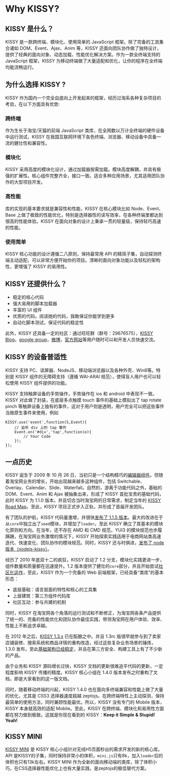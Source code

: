
# Why KISSY?

## KISSY 是什么？

KISSY 是一款跨终端、模块化、使用简单的 JavaScript 框架。除了完备的工具集合诸如 DOM、Event、Ajax、Anim 等，KISSY 还面向团队协作做了独特设计，提供了经典的面向对象、动态加载、性能优化解决方案。作为一款全终端支持的 JavaScript 框架，KISSY 为移动终端做了大量适配和优化，让你的程序在全终端均能流畅运行。

## 为什么选择 KISSY ?

KISSY 作为国内一个完全自底向上开发起来的框架，经历过淘系各种复杂项目的考验，在以下方面具有优势:

### 跨终端

作为生长于淘宝/天猫的前端 JavaScript 类库，在全网数以万计全终端的硬件设备中运行测试，KISSY 在我国互联网环境下各色终端、浏览器、移动设备中具备一流的健壮性和兼容性。

### 模块化

KISSY 采用高度的模块化设计，通过加载器按需加载。模块高度解耦，并具有极强的扩展性。核心组件完整齐全，接口一致。适合多种应用场景，尤其适用团队协作的大型项目开发。

### 高性能

库的实现的基本要求就是兼容性和性能，KISSY 在核心模块比如 Node、Event、Base 上做了极致的性能优化，特别是选择器性的读写效率，在各种终端里都达到很高的性能体验。KISSY 在面向对象的设计上秉承一贯的轻量级，保持轻巧高速的性能。

### 使用简单

KISSY 核心功能的设计遵循二八原则，保持最常用 API 的精简子集，自动探测终端主动适配，可以非常方便开始你的项目。清晰的面向对象功能以及轻松的架构性，更增强了 KISSY 的易用性。

## KISSY 还提供什么？

- 稳定的核心代码
- 强大易用的脚本加载器
- 丰富的 UI 组件
- 优质的代码，阅读她的代码，我敢保证你能学到更多
- 自动化脚本测试，保证代码的稳定性

此外，KISSY 还具备一定的社区：通过旺旺群（群号：29676575），[KISSY Blog](http://blog.kissyui.com)，[google group](http://groups.google.com/group/kissy-ui)，[微博](http://weibo.com/kissyteam)，[官方网站](http://docs.kissyui.com)等用户随时可以和开发人员快速交流。

## KISSY 的设备普适性

KISSY 支持 PC、读屏器、NodeJS、移动端浏览器以及各种外壳、Win8等。特别是 KISSY 组件的无障碍支持（遵循 WAI-ARAI 规范），使得盲人用户也可以轻松使用 KISSY 组件提供的功能。

KISSY 支持触屏设备的手势操作，手势操作在 ios 和 android 中表现不一致。KISSY 对此做了封装，在底层多点触摸 touch 事件的基础上模拟出了 tap rotate pinch 等触屏设备上独有的事件，这对于用户则是透明，用户完全可以把这些事件当做原生事件来使用，例如

	KISSY.use('event',function(S,Event){
		// 监听 div 上的 tap 事件
		Event.on('#div','tap',function(e){
			// Your Code
		});
	});

## 一点历史

KISSY 诞生于 2009 年 10 月 26 日，当初只是一个结构精巧的[编辑器组件](http://ued.taobao.com/blog/2009/10/kissy-editor/)。但随着淘宝网业务的增长，开始出现越来越多这种组件，包括 Switchable、Overlay、Calendar、Slide、Waterfall。自然的，游离于功能代码之外，基础的 DOM、Event、Anim 和 Ajax 被抽象出来，形成了 KISSY 首批宝贵的基础代码，此时 KISSY 为 1.1.0 版本。并且切合当时淘宝网的日常需求，制定当年的 [KISSY Road Map](http://ued.taobao.com/blog/2010/08/release-kissy-1-1-0/)。至此，KISSY 项目正式步入正轨，并形成了首届开发团队。

有了团队的护航，KISSY 代码量激增，并很快[发布了 1.1.5 版本](http://ued.taobao.com/blog/2010/09/release-kissy-1-1-5/)。最大的改进在于从`core`中独立出了`seed`模块，并增加了`loader`。至此 KISSY 确立了其基本的模块化原则和方向。在当年，还不存在 AMD 和 CMD 规范，YUI3 的模块规范也步履蹒跚，在淘宝网业务激增的情况下，KISSY 开始探索实践适用于电商网站类高速迭代、快速变化、团队协作的模块规范。同时，KISSY 还与时俱进，[发布了 node 版本（nodejs-kissy）](http://ued.taobao.com/blog/2010/11/nodejs-kissy/)。

经历了 2010 年底双十二的疯狂，KISSY 启动了 1.2 分支，模块化实践更进一步，组件数量和质量都在迅速提升。1.2 版本提供了健壮的`core`部分，并且开始尝试[社区化运作](http://gallery.kissyui.com)，至此，KISSY 作为一个完备的 Web 前端框架，已经具备“类库”的基本形态：

- 底层基础：语言层面的特性和核心的工具集
- 上层建筑：第三方组件代码库
- 社区互动：参与共建的机制

同时，KISSY 在淘宝网各个角落的运行测试和不断修正，为淘宝网各条产品提供了统一的、完备的性能优化和团队协作最佳实践，带领淘宝网在用户体验、效率、性能上不断追求卓越。

在 2012 年之后，[KISSY 1.3.x](http://ued.taobao.com/blog/2012/12/kissy-1-3-0-released/) 已在酝酿之中。并且 1.3rc 版很早就参与到了卖家店铺装修、搜索系统和商品详情的重构改造，经过这些复杂业务场景的锤炼，1.3.0 发布，至此[基础架构已经稳定](http://ued.taobao.com/blog/2013/03/modular-scalable-kissy/)，并且在第三方安全、构建工具上有了不少新的产品。

由于业务和 KISSY 源码增长过快，KISSY 文档的更新很难追平代码的更新，一定程度影响 KISSY 传播的精度。KISSY 核心小组在 1.4.0 版本发布之时重构了文档，即是大家看到的这一版文档。

同时，随着移动终端的兴起，KISSY 1.4.0 也在面向多终端兼容和性能上做了大量的优化，尤其是 CSS3 选择器速度超越 zeptojs。在跨终端特性上主动探测，保持最简单的使用方法，同时兼顾性能最优。所以，KISSY 没有专门的 Mobile 版本，KISSY 本身就高效的适配 Mobile。至此，KISSY 在跨终端、模块化和易用性方面都在努力做到极致。这就是你现在看到的 KISSY：**Keep it Simple & Stupid! Yeah!**

## KISSY MINI

[KISSY MINI](http://m.kissyui.com) 是 KISSY 核心小组针对无线H5页面秒出的需求开发的新的核心库。API 是KISSY的子集，同时保持非常小的体积，`mini.js`只有8k，加入`loader`后的体积也只有13k左右。KISSY MINI 作为全新的面向移动端的类库，除了体积小巧，在CSS选择器性能优化上也有大量实践，是zeptojs的极佳替代方案。
